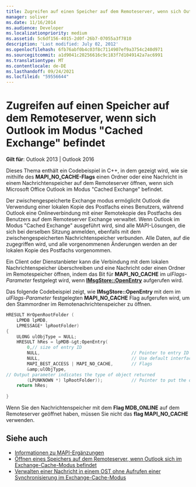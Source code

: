 ```yaml
---
title: Zugreifen auf einen Speicher auf dem Remoteserver, wenn sich Outlook im Modus "Cached Exchange" befindet
manager: soliver
ms.date: 11/16/2014
ms.audience: Developer
ms.localizationpriority: medium
ms.assetid: 5c6df156-4015-2d0f-26b7-07055a3f7810
description: 'Last modified: July 02, 2012'
ms.openlocfilehash: 6fb76abf0b4c03f8c7114907ef9a3754c240d971
ms.sourcegitcommit: a1d9041c20256616c9c183f7d1049142a7ac6991
ms.translationtype: MT
ms.contentlocale: de-DE
ms.lasthandoff: 09/24/2021
ms.locfileid: "59556644"
---
```

# <a name="access-a-store-on-the-remote-server-when-outlook-is-in-cached-exchange-mode"></a>Zugreifen auf einen Speicher auf dem Remoteserver, wenn sich Outlook im Modus "Cached Exchange" befindet
 
**Gilt für**: Outlook 2013 | Outlook 2016 
  
Dieses Thema enthält ein Codebeispiel in C++, in dem gezeigt wird, wie sie mithilfe des **MAPI_NO_CACHE-Flags** einen Ordner oder eine Nachricht in einem Nachrichtenspeicher auf dem Remoteserver öffnen, wenn sich Microsoft Office Outlook im Modus "Cached Exchange" befindet. 
  
Der zwischengespeicherte Exchange modus ermöglicht Outlook die Verwendung einer lokalen Kopie des Postfachs eines Benutzers, während Outlook eine Onlineverbindung mit einer Remotekopie des Postfachs des Benutzers auf dem Remoteserver Exchange verwaltet. Wenn Outlook im Modus "Cached Exchange" ausgeführt wird, sind alle MAPI-Lösungen, die sich bei derselben Sitzung anmelden, ebenfalls mit dem zwischengespeicherten Nachrichtenspeicher verbunden. Alle Daten, auf die zugegriffen wird, und alle vorgenommenen Änderungen werden an der lokalen Kopie des Postfachs vorgenommen.
  
Ein Client oder Dienstanbieter kann die Verbindung mit dem lokalen Nachrichtenspeicher überschreiben und eine Nachricht oder einen Ordner im Remotespeicher öffnen, indem das Bit für **MAPI_NO_CACHE** im  *ulFlags-Parameter*  festgelegt wird, wenn **[IMsgStore::OpenEntry](imsgstore-openentry.md)** aufgerufen wird. 
  
Das folgende Codebeispiel zeigt, wie **IMsgStore::OpenEntry** mit dem im *ulFlags-Parameter* festgelegten **MAPI_NO_CACHE** Flag aufgerufen wird, um den Stammordner im Remotenachrichtenspeicher zu öffnen. 
  
```cpp
HRESULT HrOpenRootFolder ( 
    LPMDB lpMDB, 
    LPMESSAGE* lpRootFolder) 
{ 
    ULONG ulObjType = NULL; 
    HRESULT hRes = lpMDB-&gt;OpenEntry( 
        0,// size of entry ID       
        NULL,                                   // Pointer to entry ID 
        NULL,                                   // Use default interface (IMAPIFolder) 
        MAPI_BEST_ACCESS | MAPI_NO_CACHE,       // Flags 
        &amp;ulObjType,
// Output parameter indicates the type of object returned 
        (LPUNKNOWN *) lpRootFolder));           // Pointer to put the opened folder in 
    return hRes; 
 
}
```

Wenn Sie den Nachrichtenspeicher mit dem **Flag MDB_ONLINE** auf dem Remoteserver geöffnet haben, müssen Sie nicht das **flag MAPI_NO_CACHE** verwenden. 
  
## <a name="see-also"></a>Siehe auch

- [Informationen zu MAPI-Ergänzungen](about-mapi-additions.md) 
- [Öffnen eines Speichers auf dem Remoteserver, wenn Outlook sich im Exchange-Cache-Modus befindet](how-to-open-store-on-remote-server-in-cached-exchange-mode.md)
- [Verwalten einer Nachricht in einem OST ohne Aufrufen einer Synchronisierung im Exchange-Cache-Modus](how-to-manage-a-message-in-an-ost-without-invoking-a-synchronization.md)

